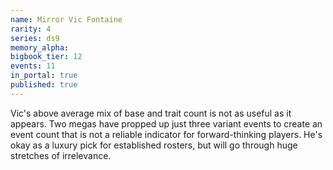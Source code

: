 ```yaml
---
name: Mirror Vic Fontaine
rarity: 4
series: ds9
memory_alpha:
bigbook_tier: 12
events: 11
in_portal: true
published: true
---
```


Vic's above average mix of base and trait count is not as useful as it appears. Two megas have propped up just three variant events to create an event count that is not a reliable indicator for forward-thinking players. He's okay as a luxury pick for established rosters, but will go through huge stretches of irrelevance.
